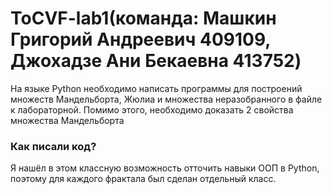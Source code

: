 # ToCVF-lab1(команда: Машкин Григорий Андреевич 409109, Джохадзе Ани Бекаевна 413752)

На языке Python необходимо написать программы для построений множеств Мандельборта, Жюлиа и множества неразобранного в файле к лабораторной. Помимо этого, необходимо доказать 2 свойства множества Мандельборта

### Как писали код?

Я нашёл в этом классную возможность отточить навыки ООП в Python, поэтому для каждого фрактала был сделан отдельный класс.
